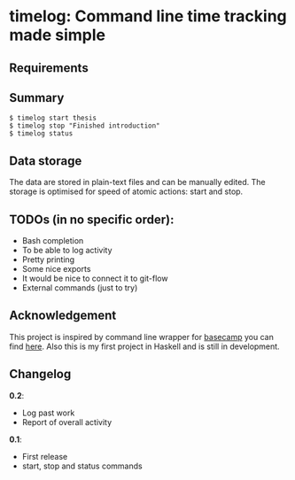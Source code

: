 # timelog: Command line time tracking made simple

## Requirements


## Summary

```
$ timelog start thesis
$ timelog stop "Finished introduction"
$ timelog status
```

## Data storage
The data are stored in plain-text files and can be manually edited. The storage is optimised for speed of atomic actions: start and stop.

## TODOs (in no specific order):
  - Bash completion
  - To be able to log activity
  - Pretty printing 
  - Some nice exports
  - It would be nice to connect it to git-flow
  - External commands (just to try)

## Acknowledgement
This project is inspired by command line wrapper for [basecamp][basecamp-link] you can find [here][basecamper-link]. Also this is my first project in Haskell and is still in development.

[basecamp-link]: http://basecamphq.com/
[basecamper-link]: https://github.com/klondike/basecamper

## Changelog

**0.2**:

  - Log past work
  - Report of overall activity

**0.1**:

  - First release
  - start, stop and status commands
